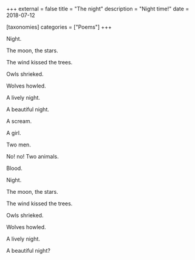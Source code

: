 +++
external = false
title = "The night"
description = "Night time!"
date = 2018-07-12

[taxonomies]
categories = ["Poems"]
+++

Night.

The moon, the stars.

The wind kissed the trees.

Owls shrieked.

Wolves howled.
<!-- more -->
A lively night.

A beautiful night.

A scream.

A girl.

Two men.

No! no! Two animals.

Blood.

Night.

The moon, the stars.

The wind kissed the trees.

Owls shrieked.

Wolves howled.

A lively night.

A beautiful night?
